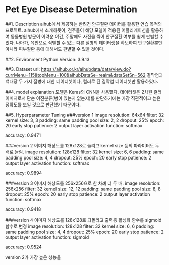 # Pet Eye Disease Determination

##1. Description
 aihub에서 제공하는 반려견 안구질환 데이터를 활용한 연습 목적의 프로젝트.
 aihub에서 소개하듯이, 견주들이 해당 모델이 적용된 어플리케이션을 활용하여 동물병원 방문이 어려운 야간, 주말에도 사진을 찍어 안구질환 여부를 쉽게 판별할 수 있다.
 나아가, 육안으로 식별할 수 있는 다른 질병의 데이터셋을 확보하여 안구질환뿐만 아니라 피부질환 등에 대해서도 판별할 수 있을 것이다.
 
 
##2. Environment
 Python Version: 3.9.13
 
##3. Dataset
url: https://aihub.or.kr/aihubdata/data/view.do?currMenu=115&topMenu=100&aihubDataSe=realm&dataSetSn=562
결막염과 백내장 두 가지 질병에 대한 데이터셋이나, 컬러로 된 결막염 데이터셋만 활용하였다.

##4. model explanation
 모델은 Keras의 CNN을 사용했다. 데이터셋은 2차원 컬러 이미지로서 단순 이진분류(병이 있는지 없는지)를 판단하기에는 가장 직관적이고 높은 정확도를 보일 것으로 판단했기 때문이다.

##5. Hyperparameter Tuning
 ###version 1
   image resolution: 64x64
   filter: 32
   kernel size: 3, 3
   padding: same padding
   pool size: 2, 2
   dropout: 25%
   epoch: 20
   early stop patience: 2
   output layer activation function: softmax
   
   accuracy: 0.9471
   
 ###version 2
  이미지 해상도를 128x128로 늘리고 kernel size 등의 파라미터도 두 배로 늘림.
   image resolution: 128x128
   filter: 32
   kernel size: 6, 6
   padding: same padding
   pool size: 4, 4
   dropout: 25%
   epoch: 20
   early stop patience: 2
   output layer activation function: softmax
   
   accuracy: 0.9894
   
 ###version 3
  이미지 해상도를 256x256으로 한 차례 더 두 배.
   image resolution: 256x256
   filter: 32
   kernel size: 12, 12
   padding: same padding
   pool size: 8, 8
   dropout: 25%
   epoch: 20
   early stop patience: 2
   output layer activation function: softmax
   
   accuracy: 0.9418
   
 ###version 4
  이미지 해상도를 128x128로 되돌리고 출력층 활성화 함수를 sigmoid 함수로 변경
   image resolution: 128x128
   filter: 32
   kernel size: 6, 6
   padding: same padding
   pool size: 4, 4
   dropout: 25%
   epoch: 20
   early stop patience: 2
   output layer activation function: sigmoid
   
   accuracy: 0.9524
   
version 2가 가장 높은 성능을 
